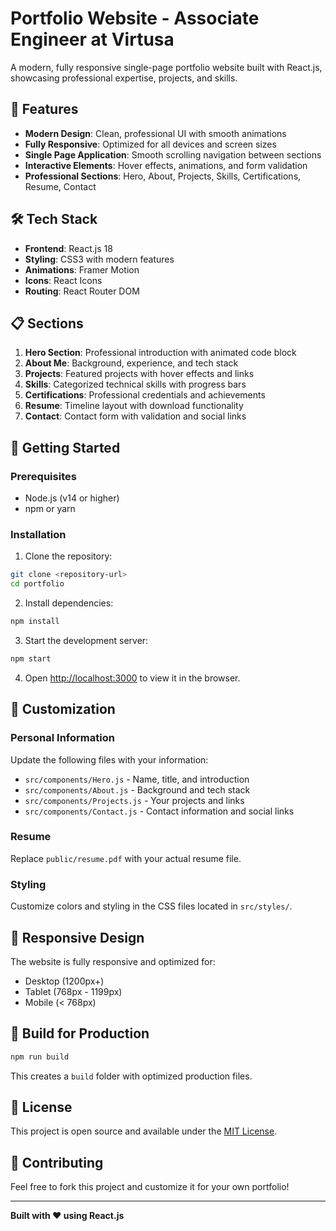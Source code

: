 # Portfolio Website - Associate Engineer at Virtusa

A modern, fully responsive single-page portfolio website built with React.js, showcasing professional expertise, projects, and skills.

## 🚀 Features

- **Modern Design**: Clean, professional UI with smooth animations
- **Fully Responsive**: Optimized for all devices and screen sizes
- **Single Page Application**: Smooth scrolling navigation between sections
- **Interactive Elements**: Hover effects, animations, and form validation
- **Professional Sections**: Hero, About, Projects, Skills, Certifications, Resume, Contact

## 🛠 Tech Stack

- **Frontend**: React.js 18
- **Styling**: CSS3 with modern features
- **Animations**: Framer Motion
- **Icons**: React Icons
- **Routing**: React Router DOM

## 📋 Sections

1. **Hero Section**: Professional introduction with animated code block
2. **About Me**: Background, experience, and tech stack
3. **Projects**: Featured projects with hover effects and links
4. **Skills**: Categorized technical skills with progress bars
5. **Certifications**: Professional credentials and achievements
6. **Resume**: Timeline layout with download functionality
7. **Contact**: Contact form with validation and social links

## 🚀 Getting Started

### Prerequisites
- Node.js (v14 or higher)
- npm or yarn

### Installation

1. Clone the repository:
```bash
git clone <repository-url>
cd portfolio
```

2. Install dependencies:
```bash
npm install
```

3. Start the development server:
```bash
npm start
```

4. Open [http://localhost:3000](http://localhost:3000) to view it in the browser.

## 🎨 Customization

### Personal Information
Update the following files with your information:
- `src/components/Hero.js` - Name, title, and introduction
- `src/components/About.js` - Background and tech stack
- `src/components/Projects.js` - Your projects and links
- `src/components/Contact.js` - Contact information and social links

### Resume
Replace `public/resume.pdf` with your actual resume file.

### Styling
Customize colors and styling in the CSS files located in `src/styles/`.

## 📱 Responsive Design

The website is fully responsive and optimized for:
- Desktop (1200px+)
- Tablet (768px - 1199px)
- Mobile (< 768px)

## 🔧 Build for Production

```bash
npm run build
```

This creates a `build` folder with optimized production files.

## 📄 License

This project is open source and available under the [MIT License](LICENSE).

## 🤝 Contributing

Feel free to fork this project and customize it for your own portfolio!

---

**Built with ❤️ using React.js**